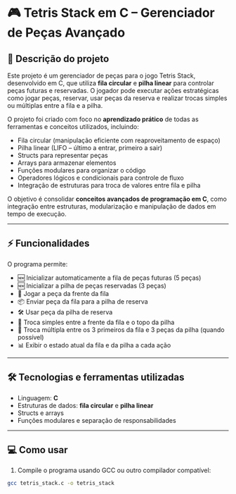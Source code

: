 # 🎮 Tetris Stack em C – Gerenciador de Peças Avançado

## 📝 Descrição do projeto
Este projeto é um gerenciador de peças para o jogo Tetris Stack, desenvolvido em C, que utiliza **fila circular** e **pilha linear** para controlar peças futuras e reservadas. O jogador pode executar ações estratégicas como jogar peças, reservar, usar peças da reserva e realizar trocas simples ou múltiplas entre a fila e a pilha.

O projeto foi criado com foco no **aprendizado prático** de todas as ferramentas e conceitos utilizados, incluindo:

- Fila circular (manipulação eficiente com reaproveitamento de espaço)
- Pilha linear (LIFO – último a entrar, primeiro a sair)
- Structs para representar peças
- Arrays para armazenar elementos
- Funções modulares para organizar o código
- Operadores lógicos e condicionais para controle de fluxo
- Integração de estruturas para troca de valores entre fila e pilha

O objetivo é consolidar **conceitos avançados de programação em C**, como integração entre estruturas, modularização e manipulação de dados em tempo de execução.

---

## ⚡ Funcionalidades
O programa permite:

- 🆕 Inicializar automaticamente a fila de peças futuras (5 peças)
- 🆕 Inicializar a pilha de peças reservadas (3 peças)
- 🎯 Jogar a peça da frente da fila
- 📦 Enviar peça da fila para a pilha de reserva
- 🛠 Usar peça da pilha de reserva
- 🔄 Troca simples entre a frente da fila e o topo da pilha
- 🔁 Troca múltipla entre os 3 primeiros da fila e 3 peças da pilha (quando possível)
- 📊 Exibir o estado atual da fila e da pilha a cada ação

---

## 🛠 Tecnologias e ferramentas utilizadas
- Linguagem: **C**
- Estruturas de dados: **fila circular** e **pilha linear**
- Structs e arrays
- Funções modulares e separação de responsabilidades

---

## 💻 Como usar
1. Compile o programa usando GCC ou outro compilador compatível:
```bash
gcc tetris_stack.c -o tetris_stack

